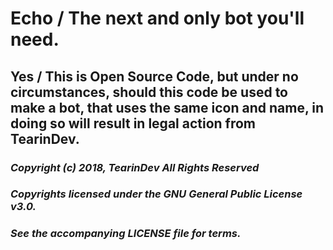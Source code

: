 # Echo / The next and only bot you'll need.
## Yes / This is Open Source Code, but under no circumstances, should this code be used to make a bot, that uses the same icon and name, in doing so will result in legal action from TearinDev. 
### *Copyright (c) 2018, TearinDev  All Rights Reserved*
### *Copyrights licensed under the GNU General Public License v3.0.*
### *See the accompanying LICENSE file for terms.*
